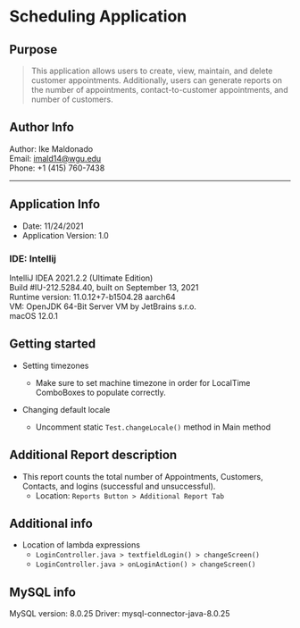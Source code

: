 # Scheduling Application

## Purpose
> This application allows users to create, view, maintain, and delete customer appointments. Additionally,
users can generate reports on the number of appointments, contact-to-customer appointments, and number of customers.

## Author Info
Author: Ike Maldonado  
Email: imald14@wgu.edu  
Phone: +1 (415) 760-7438  

--- 

## Application Info
- Date: 11/24/2021  
- Application Version: 1.0  

### IDE: Intellij

IntelliJ IDEA 2021.2.2 (Ultimate Edition)  
Build #IU-212.5284.40, built on September 13, 2021  
Runtime version: 11.0.12+7-b1504.28 aarch64  
VM: OpenJDK 64-Bit Server VM by JetBrains s.r.o.  
macOS 12.0.1  


## Getting started

- Setting timezones
  - Make sure to set machine timezone in order for LocalTime ComboBoxes to populate correctly.

- Changing default locale
  - Uncomment static `Test.changeLocale()` method in Main method
  

## Additional Report description
- This report counts the total number of Appointments, Customers, Contacts, and logins (successful and unsuccessful). 
  - Location: `Reports Button > Additional Report Tab`


## Additional info
- Location of lambda expressions
  - `LoginController.java > textfieldLogin() > changeScreen()`
  - `LoginController.java > onLoginAction() > changeScreen()`

## MySQL info
MySQL version: 8.0.25
Driver: mysql-connector-java-8.0.25
